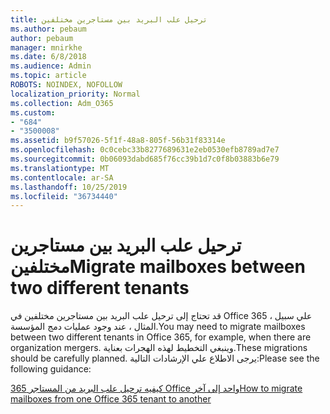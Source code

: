 ```yaml
---
title: ترحيل علب البريد بين مستاجرين مختلفين
ms.author: pebaum
author: pebaum
manager: mnirkhe
ms.date: 6/8/2018
ms.audience: Admin
ms.topic: article
ROBOTS: NOINDEX, NOFOLLOW
localization_priority: Normal
ms.collection: Adm_O365
ms.custom:
- "684"
- "3500008"
ms.assetid: b9f57026-5f1f-48a8-805f-56b31f83314e
ms.openlocfilehash: 0c0cebc33b8277689631e2eb0530efb8789ad7e7
ms.sourcegitcommit: 0b06093dabd685f76cc39b1d7c0f8b03883b6e79
ms.translationtype: MT
ms.contentlocale: ar-SA
ms.lasthandoff: 10/25/2019
ms.locfileid: "36734440"
---
```

# <a name="migrate-mailboxes-between-two-different-tenants"></a><span data-ttu-id="d6e1b-102">ترحيل علب البريد بين مستاجرين مختلفين</span><span class="sxs-lookup"><span data-stu-id="d6e1b-102">Migrate mailboxes between two different tenants</span></span>

<span data-ttu-id="d6e1b-103">قد تحتاج إلى ترحيل علب البريد بين مستاجرين مختلفين في Office 365 ، علي سبيل المثال ، عند وجود عمليات دمج المؤسسة.</span><span class="sxs-lookup"><span data-stu-id="d6e1b-103">You may need to migrate mailboxes between two different tenants in Office 365, for example, when there are organization mergers.</span></span> <span data-ttu-id="d6e1b-104">وينبغي التخطيط لهذه الهجرات بعناية.</span><span class="sxs-lookup"><span data-stu-id="d6e1b-104">These migrations should be carefully planned.</span></span> <span data-ttu-id="d6e1b-105">يرجى الاطلاع علي الإرشادات التالية:</span><span class="sxs-lookup"><span data-stu-id="d6e1b-105">Please see the following guidance:</span></span>
  
[<span data-ttu-id="d6e1b-106">كيفيه ترحيل علب البريد من المستاجر 365 Office واحد إلى آخر</span><span class="sxs-lookup"><span data-stu-id="d6e1b-106">How to migrate mailboxes from one Office 365 tenant to another</span></span>](https://docs.microsoft.com/Exchange/mailbox-migration/migrate-mailboxes-across-tenants)
  
